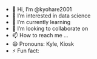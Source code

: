 - 👋 Hi, I’m @kyohare2001
- 👀 I’m interested in data science
- 🌱 I’m currently learning 
- 💞️ I’m looking to collaborate on 
- 📫 How to reach me ...
- 😄 Pronouns: Kyle, Kiosk
- ⚡ Fun fact: 

<!---
kyohare2001/kyohare2001 is a ✨ special ✨ repository because its `README.md` (this file) appears on your GitHub profile.
You can click the Preview link to take a look at your changes.
--->
